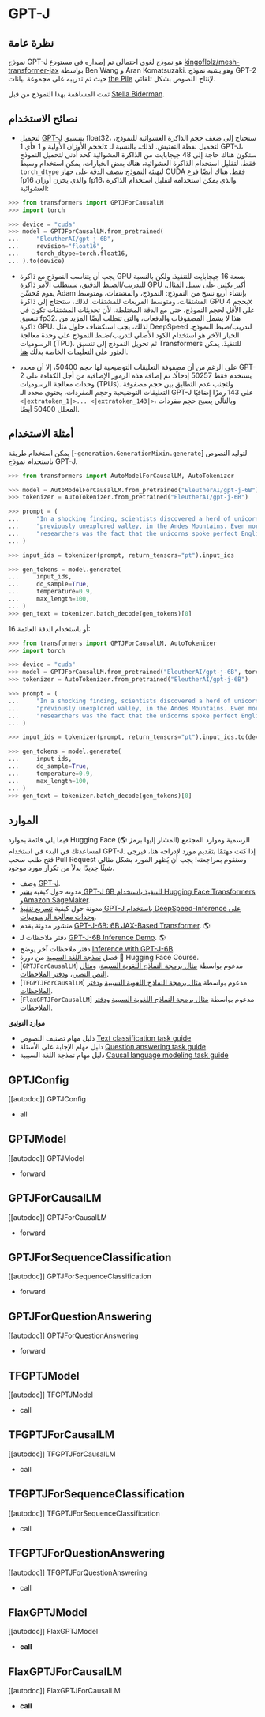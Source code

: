 # GPT-J

## نظرة عامة
نموذج GPT-J هو نموذج لغوي احتمالي تم إصداره في مستودع [kingoflolz/mesh-transformer-jax](https://github.com/kingoflolz/mesh-transformer-jax) بواسطة Ben Wang و Aran Komatsuzaki. وهو يشبه نموذج GPT-2 حيث تم تدريبه على مجموعة بيانات [the Pile](https://pile.eleuther.ai/) لإنتاج النصوص بشكل تلقائي.

تمت المساهمة بهذا النموذج من قبل [Stella Biderman](https://huggingface.co/stellaathena).

## نصائح الاستخدام
- لتحميل [GPT-J](https://huggingface.co/EleutherAI/gpt-j-6B) بتنسيق float32، ستحتاج إلى ضعف حجم الذاكرة العشوائية للنموذج، أي 1x لحجم الأوزان الأولية و 1x لتحميل نقطة التفتيش. لذلك، بالنسبة لـ GPT-J، ستكون هناك حاجة إلى 48 جيجابايت من الذاكرة العشوائية كحد أدنى لتحميل النموذج فقط. لتقليل استخدام الذاكرة العشوائية، هناك بعض الخيارات. يمكن استخدام وسيط `torch_dtype` لتهيئة النموذج بنصف الدقة على جهاز CUDA فقط. هناك أيضًا فرع fp16 والذي يخزن أوزان fp16، والذي يمكن استخدامه لتقليل استخدام الذاكرة العشوائية:

```python
>>> from transformers import GPTJForCausalLM
>>> import torch

>>> device = "cuda"
>>> model = GPTJForCausalLM.from_pretrained(
...     "EleutherAI/gpt-j-6B",
...     revision="float16",
...     torch_dtype=torch.float16,
... ).to(device)
```

- يجب أن يتناسب النموذج مع ذاكرة GPU بسعة 16 جيجابايت للتنفيذ. ولكن بالنسبة للتدريب/الضبط الدقيق، سيتطلب الأمر ذاكرة GPU أكبر بكثير. على سبيل المثال، يقوم مُحسِّن Adam بإنشاء أربع نسخ من النموذج: النموذج، والمشتقات، ومتوسط المشتقات، ومتوسط المربعات للمشتقات. لذلك، ستحتاج إلى ذاكرة GPU بحجم 4x على الأقل لحجم النموذج، حتى مع الدقة المختلطة، لأن تحديثات المشتقات تكون في تنسيق fp32. هذا لا يشمل المصفوفات والدفعات، والتي تتطلب أيضًا المزيد من ذاكرة GPU. لذلك، يجب استكشاف حلول مثل DeepSpeed لتدريب/ضبط النموذج. الخيار الآخر هو استخدام الكود الأصلي لتدريب/ضبط النموذج على وحدة معالجة الرسوميات (TPU)، ثم تحويل النموذج إلى تنسيق Transformers للتنفيذ. يمكن العثور على التعليمات الخاصة بذلك [هنا](https://github.com/kingoflolz/mesh-transformer-jax/blob/master/howto_finetune.md).

- على الرغم من أن مصفوفة التعليقات التوضيحية لها حجم 50400، إلا أن محدد GPT-2 يستخدم فقط 50257 إدخالًا. تم إضافة هذه الرموز الإضافية من أجل الكفاءة على وحدات معالجة الرسوميات (TPUs). ولتجنب عدم التطابق بين حجم مصفوفة التعليقات التوضيحية وحجم المفردات، يحتوي محدد الـ GPT-J على 143 رمزًا إضافيًا `<|extratoken_1|>... <|extratoken_143|>`، وبالتالي يصبح حجم مفردات المحلل 50400 أيضًا.

## أمثلة الاستخدام
يمكن استخدام طريقة [`~generation.GenerationMixin.generate`] لتوليد النصوص باستخدام نموذج GPT-J.

```python
>>> from transformers import AutoModelForCausalLM, AutoTokenizer

>>> model = AutoModelForCausalLM.from_pretrained("EleutherAI/gpt-j-6B")
>>> tokenizer = AutoTokenizer.from_pretrained("EleutherAI/gpt-j-6B")

>>> prompt = (
...     "In a shocking finding, scientists discovered a herd of unicorns living in a remote, "
...     "previously unexplored valley, in the Andes Mountains. Even more surprising to the "
...     "researchers was the fact that the unicorns spoke perfect English."
... )

>>> input_ids = tokenizer(prompt, return_tensors="pt").input_ids

>>> gen_tokens = model.generate(
...     input_ids,
...     do_sample=True,
...     temperature=0.9,
...     max_length=100,
... )
>>> gen_text = tokenizer.batch_decode(gen_tokens)[0]
```

أو باستخدام الدقة العائمة 16:

```python
>>> from transformers import GPTJForCausalLM, AutoTokenizer
>>> import torch

>>> device = "cuda"
>>> model = GPTJForCausalLM.from_pretrained("EleutherAI/gpt-j-6B", torch_dtype=torch.float16).to(device)
>>> tokenizer = AutoTokenizer.from_pretrained("EleutherAI/gpt-j-6B")

>>> prompt = (
...     "In a shocking finding, scientists discovered a herd of unicorns living in a remote, "
...     "previously unexplored valley, in the Andes Mountains. Even more surprising to the "
...     "researchers was the fact that the unicorns spoke perfect English."
... )

>>> input_ids = tokenizer(prompt, return_tensors="pt").input_ids.to(device)

>>> gen_tokens = model.generate(
...     input_ids,
...     do_sample=True,
...     temperature=0.9,
...     max_length=100,
... )
>>> gen_text = tokenizer.batch_decode(gen_tokens)[0]
```

## الموارد
فيما يلي قائمة بموارد Hugging Face الرسمية وموارد المجتمع (المشار إليها برمز 🌎) لمساعدتك في البدء في استخدام GPT-J. إذا كنت مهتمًا بتقديم مورد لإدراجه هنا، فيرجى فتح طلب سحب Pull Request وسنقوم بمراجعته! يجب أن يُظهر المورد بشكل مثالي شيئًا جديدًا بدلاً من تكرار مورد موجود.

- وصف [GPT-J](https://huggingface.co/EleutherAI/gpt-j-6B).
- مدونة حول كيفية [نشر GPT-J 6B للتنفيذ باستخدام Hugging Face Transformers وAmazon SageMaker](https://huggingface.co/blog/gptj-sagemaker).
- مدونة حول كيفية [تسريع تنفيذ GPT-J باستخدام DeepSpeed-Inference على وحدات معالجة الرسوميات](https://www.philschmid.de/gptj-deepspeed-inference).
- منشور مدونة يقدم [GPT-J-6B: 6B JAX-Based Transformer](https://arankomatsuzaki.wordpress.com/2021/06/04/gpt-j/). 🌎
- دفتر ملاحظات لـ [GPT-J-6B Inference Demo](https://colab.research.google.com/github/kingoflolz/mesh-transformer-jax/blob/master/colab_demo.ipynb). 🌎
- دفتر ملاحظات آخر يوضح [Inference with GPT-J-6B](https://colab.research.google.com/github/NielsRogge/Transformers-Tutorials/blob/master/GPT-J-6B/Inference_with_GPT_J_6B.ipynb).
- فصل [نمذجة اللغة السببية](https://huggingface.co/course/en/chapter7/6?fw=pt#training-a-causal-language-model-from-scratch) من دورة 🤗 Hugging Face Course.
- [`GPTJForCausalLM`] مدعوم بواسطة [مثال برمجة النماذج اللغوية السببية](https://github.com/huggingface/transformers/tree/main/examples/pytorch/language-modeling#gpt-2gpt-and-causal-language-modeling)، و[مثال النص النصي](https://github.com/huggingface/transformers/tree/main/examples/pytorch/text-generation)، و[دفتر الملاحظات](https://colab.research.google.com/github/huggingface/notebooks/blob/main/examples/language_modeling.ipynb).
- [`TFGPTJForCausalLM`] مدعوم بواسطة [مثال برمجة النماذج اللغوية السببية](https://github.com/huggingface/transformers/tree/main/examples/tensorflow/language-modeling#run_clmpy) و[دفتر الملاحظات](https://colab.research.google.com/github/huggingface/notebooks/blob/main/examples/language_modeling-tf.ipynb).
- [`FlaxGPTJForCausalLM`] مدعوم بواسطة [مثال برمجة النماذج اللغوية السببية](https://github.com/huggingface/transformers/tree/main/examples/flax/language-modeling#causal-language-modeling) و[دفتر الملاحظات](https://colab.research.google.com/github/huggingface/notebooks/blob/main/examples/causal_language_modeling_flax.ipynb).

**موارد التوثيق**

- دليل مهام تصنيف النصوص [Text classification task guide](../tasks/sequence_classification)
- دليل مهام الإجابة على الأسئلة [Question answering task guide](../tasks/question_answering)
- دليل مهام نمذجة اللغة السببية [Causal language modeling task guide](../tasks/language_modeling)

## GPTJConfig

[[autodoc]] GPTJConfig

- all

<frameworkcontent>

<pt>

## GPTJModel

[[autodoc]] GPTJModel

- forward

## GPTJForCausalLM

[[autodoc]] GPTJForCausalLM

- forward

## GPTJForSequenceClassification

[[autodoc]] GPTJForSequenceClassification

- forward

## GPTJForQuestionAnswering

[[autodoc]] GPTJForQuestionAnswering

- forward

</pt>

<tf>

## TFGPTJModel

[[autodoc]] TFGPTJModel

- call

## TFGPTJForCausalLM

[[autodoc]] TFGPTJForCausalLM

- call

## TFGPTJForSequenceClassification

[[autodoc]] TFGPTJForSequenceClassification

- call

## TFGPTJForQuestionAnswering

[[autodoc]] TFGPTJForQuestionAnswering

- call

</tf>

<jax>

## FlaxGPTJModel

[[autodoc]] FlaxGPTJModel

- __call__

## FlaxGPTJForCausalLM

[[autodoc]] FlaxGPTJForCausalLM

- __call__

</jax>

</frameworkcontent>
